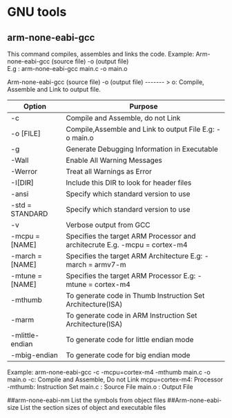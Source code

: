 # GNU tools

## arm-none-eabi-gcc
This command compiles, assembles and links the code.
Example:
Arm-none-eabi-gcc (source file) -o (output file) 	           
E.g : arm-none-eabi-gcc main.c -o main.o		              

Arm-none-eabi-gcc (source file) -o (output file)  ------- > o: Compile, Assemble and Link to output file.



|        Option      |                                   Purpose                                          |
|-------------------|------------------------------------------------------------------------------------|
|-c	                 | Compile and Assemble, do not Link                                                  |
|-o [FILE]	         | Compile,Assemble and Link to output File E.g: -o main.o                            |
|-g                  | Generate Debugging Information in Executable                                       |
|-Wall	             | Enable All Warning Messages                                                        |
|-Werror	           | Treat all Warnings as Error                                                        |
|-I[DIR]	           | Include this DIR to look for header files                                          |
|-ansi               | Specify which standard version to use                                              |
|-std = STANDARD	   | Specify which standard version to use                                              |
|-v	                 | Verbose output from GCC                                                            |
|-mcpu = [NAME]      | Specifies the target ARM Processor and architecrute E.g. -mcpu = cortex-m4         |
|-march = [NAME]	   | Specifies the target ARM Architecture E.g: -march = armv7-m                        |
|-mtune = [NAME]	   | Specifies the target ARM Processor E.g: -mtune = cortex-m4                         |
|-mthumb	           | To generate code in Thumb Instruction Set Architecture(ISA)                        |
|-marm	             | To generate code in ARM Instruction Set Architecture(ISA)                          |
|-mlittle-endian	   | To generate code for little endian mode                                            |
|-mbig-endian	       | To generate code for big endian mode                                               |


Example: arm-none-eabi-gcc -c -mcpu=cortex-m4 -mthumb main.c -o main.o
-c: Compile and Assemble, Do not Link
mcpu=cortex-m4: Processor
-mthumb: Instruction Set
main.c : Source File
main.o : Output File

##arm-none-eabi-nm
List the symbols from object files
##Arm-none-eabi-size
List the section sizes of object and executable files

